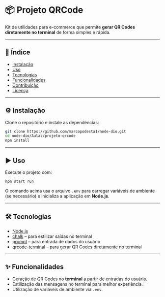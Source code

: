 # 📦 Projeto QRCode

Kit de utilidades para e-commerce que permite **gerar QR Codes diretamente no terminal** de forma simples e rápida.

---

## 📑 Índice
- [Instalação](#-instalação)
- [Uso](#-uso)
- [Tecnologias](#-tecnologias)
- [Funcionalidades](#-funcionalidades)
- [Contribuição](#-contribuição)
- [Licença](#-licença)

---

## ⚙️ Instalação

Clone o repositório e instale as dependências:

```bash
git clone https://github.com/marcopodesta1/node-dio.git
cd node-dio/Aulas/projeto-qrcode
npm install
```

---

## ▶️ Uso

Execute o projeto com:

```bash
npm start run
```

O comando acima usa o arquivo `.env` para carregar variáveis de ambiente (se necessário) e inicializa a aplicação em **Node.js**.

---

## 🛠 Tecnologias

- [Node.js](https://nodejs.org/)  
- [chalk](https://www.npmjs.com/package/chalk) – para estilizar saídas no terminal  
- [prompt](https://www.npmjs.com/package/prompt) – para entrada de dados do usuário  
- [qrcode-terminal](https://www.npmjs.com/package/qrcode-terminal) – para gerar QR Codes diretamente no terminal  

---

## ✨ Funcionalidades

- Geração de QR Codes no **terminal** a partir de entradas do usuário.  
- Estilização das mensagens no terminal para melhor experiência.  
- Utilização de variáveis de ambiente via `.env`.  


